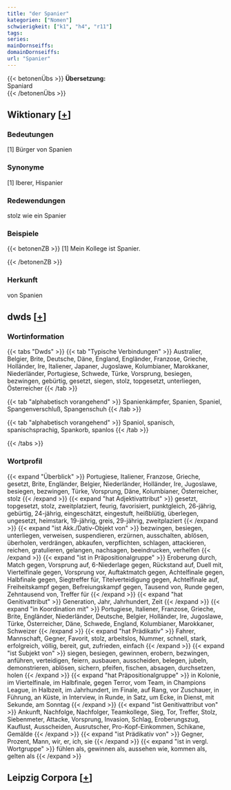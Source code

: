 ```yaml
---
title: "der Spanier"
kategorien: ["Nomen"]
schwierigkeit: ["k1", "h4", "r11"]
tags:
series:
mainDornseiffs:
domainDornseiffs:
url: "Spanier"
---
```


{{< betonenÜbs >}}
**Übersetzung:**  
Spaniard  
{{< /betonenÜbs >}}

## Wiktionary [[+](https://de.wiktionary.org/wiki/Spanier)]

### Bedeutungen
[1] Bürger von Spanien  

### Synonyme
[1] Iberer, Hispanier  

### Redewendungen
stolz wie ein Spanier  

### Beispiele
{{< betonenZB >}}
[1] Mein Kollege ist Spanier.  

{{< /betonenZB >}}
### Herkunft
von Spanien  



## dwds [[+](https://www.dwds.de/wb/Spanier)]

### Wortinformation
{{< tabs "Dwds" >}}
{{< tab "Typische Verbindungen" >}}
Australier, Belgier, Brite, Deutsche, Däne, England, Engländer, Franzose, Grieche, Holländer, Ire, Italiener, Japaner, Jugoslawe, Kolumbianer, Marokkaner, Niederländer, Portugiese, Schwede, Türke, Vorsprung, besiegen, bezwingen, gebürtig, gesetzt, siegen, stolz, topgesetzt, unterliegen, Österreicher
{{< /tab >}}

{{< tab "alphabetisch vorangehend" >}}
Spanienkämpfer, Spanien, Spaniel, Spangenverschluß, Spangenschuh
{{< /tab >}}

{{< tab "alphabetisch vorangehend" >}}
Spaniol, spanisch, spanischsprachig, Spankorb, spanlos
{{< /tab >}}

{{< /tabs >}}

### Wortprofil
{{< expand "Überblick" >}} Portugiese, Italiener, Franzose, Grieche, gesetzt, Brite, Engländer, Belgier, Niederländer, Holländer, Ire, Jugoslawe, besiegen, bezwingen, Türke, Vorsprung, Däne, Kolumbianer, Österreicher, stolz {{< /expand >}}
{{< expand "hat Adjektivattribut" >}} gesetzt, topgesetzt, stolz, zweitplatziert, feurig, favorisiert, punktgleich, 26-jährig, gebürtig, 24-jährig, eingeschätzt, eingestuft, heißblütig, überlegen, ungesetzt, heimstark, 19-jährig, greis, 29-jährig, zweitplaziert {{< /expand >}}
{{< expand "ist Akk./Dativ-Objekt von" >}} bezwingen, besiegen, unterliegen, verweisen, suspendieren, erzürnen, ausschalten, ablösen, überholen, verdrängen, abkaufen, verpflichten, schlagen, attackieren, reichen, gratulieren, gelangen, nachsagen, beeindrucken, verhelfen {{< /expand >}}
{{< expand "ist in Präpositionalgruppe" >}} Eroberung durch, Match gegen, Vorsprung auf, 6-Niederlage gegen, Rückstand auf, Duell mit, Viertelfinale gegen, Vorsprung vor, Auftaktmatch gegen, Achtelfinale gegen, Halbfinale gegen, Siegtreffer für, Titelverteidigung gegen, Achtelfinale auf, Freiheitskampf gegen, Befreiungskampf gegen, Tausend von, Runde gegen, Zehntausend von, Treffer für {{< /expand >}}
{{< expand "hat Genitivattribut" >}} Generation, Jahr, Jahrhundert, Zeit {{< /expand >}}
{{< expand "in Koordination mit" >}} Portugiese, Italiener, Franzose, Grieche, Brite, Engländer, Niederländer, Deutsche, Belgier, Holländer, Ire, Jugoslawe, Türke, Österreicher, Däne, Schwede, England, Kolumbianer, Marokkaner, Schweizer {{< /expand >}}
{{< expand "hat Prädikativ" >}} Fahrer, Mannschaft, Gegner, Favorit, stolz, arbeitslos, Nummer, schnell, stark, erfolgreich, völlig, bereit, gut, zufrieden, einfach {{< /expand >}}
{{< expand "ist Subjekt von" >}} siegen, besiegen, gewinnen, erobern, bezwingen, anführen, verteidigen, feiern, ausbauen, ausscheiden, belegen, jubeln, demonstrieren, ablösen, sichern, pfeifen, fischen, absagen, durchsetzen, holen {{< /expand >}}
{{< expand "hat Präpositionalgruppe" >}} in Kolonie, im Viertelfinale, im Halbfinale, gegen Terror, vom Team, in Champions League, in Halbzeit, im Jahrhundert, im Finale, auf Rang, vor Zuschauer, in Führung, an Küste, in Interview, in Runde, in Satz, um Ecke, in Dienst, mit Sekunde, am Sonntag {{< /expand >}}
{{< expand "ist Genitivattribut von" >}} Ankunft, Nachfolge, Nachfolger, Teamkollege, Sieg, Tor, Treffer, Stolz, Siebenmeter, Attacke, Vorsprung, Invasion, Schlag, Eroberungszug, Kauflust, Ausscheiden, Ausrutscher, Pro-Kopf-Einkommen, Schikane, Gemälde {{< /expand >}}
{{< expand "ist Prädikativ von" >}} Gegner, Prozent, Mann, wir, er, ich, sie {{< /expand >}}
{{< expand "ist in vergl. Wortgruppe" >}} fühlen als, gewinnen als, aussehen wie, kommen als, gelten als {{< /expand >}}

## Leipzig Corpora [[+](https://corpora.uni-leipzig.de/en/res?word=Spanier&corpusId=deu_newscrawl-public_2018)]

